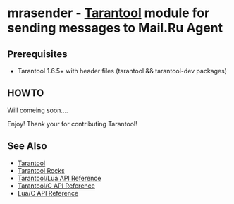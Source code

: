 # mrasender - [Tarantool][] module for sending messages to Mail.Ru Agent

## Prerequisites

 * Tarantool 1.6.5+ with header files (tarantool && tarantool-dev packages)

## HOWTO

Will comeing soon....

Enjoy!
Thank your for contributing Tarantool!

## See Also

 * [Tarantool][]
 * [Tarantool Rocks][TarantoolRocks]
 * [Tarantool/Lua API Reference][TarantoolLuaReference]
 * [Tarantool/C API Reference][TarantoolCReference]
 * [Lua/C API Reference][LuaCReference]

[Tarantool]: http://github.com/tarantool/tarantool
[Download]: http://tarantool.org/download.html
[RockSpec]: https://github.com/keplerproject/luarocks/wiki/Rockspec-format
[LuaCReference]: http://pgl.yoyo.org/luai/i/_
[TarantoolLuaReference]: http://tarantool.org/doc/reference/index.html
[TarantoolCReference]: http://tarantool.org/doc/reference/capi.html
[TarantoolRocks]: https://github.com/tarantool/rocks
